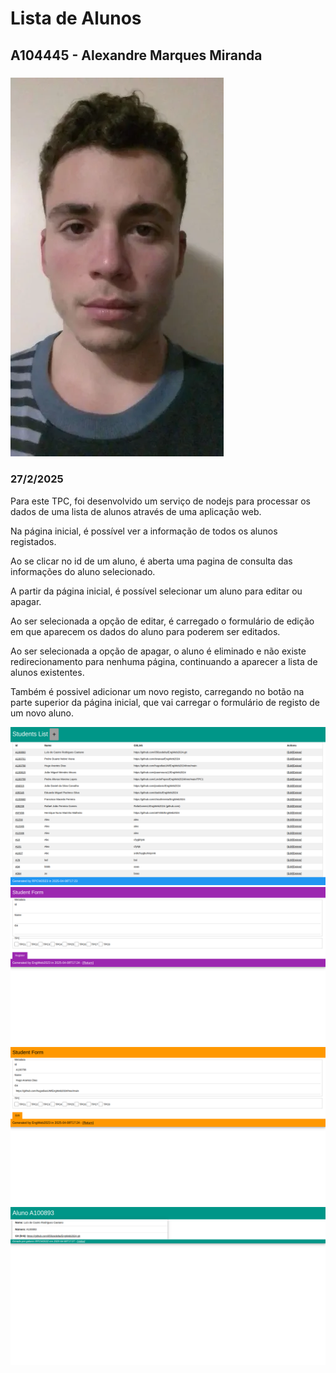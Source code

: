 # Lista de Alunos
## A104445 - Alexandre Marques Miranda
### ![](../imagens/fotoRelatorio.webp)
### 27/2/2025

Para este TPC, foi desenvolvido um serviço de nodejs para processar os dados de uma lista de alunos através de uma aplicação web.

Na página inicial, é possível ver a informação de todos os alunos registados.

Ao se clicar no id de um aluno, é aberta uma pagina de consulta das informações do aluno selecionado.

A partir da página inicial, é possível selecionar um aluno para editar ou apagar.

Ao ser selecionada a opção de editar, é carregado o formulário de edição em que aparecem os dados do aluno para poderem ser editados.

Ao ser selecionada a opção de apagar, o aluno é eliminado e não existe redirecionamento para nenhuma página, continuando a aparecer a lista de alunos existentes.

Também é possivel adicionar um novo registo, carregando no botão na parte superior da página inicial, que vai carregar o formulário de registo de um novo aluno.

![Página inicial](../imagens/TPC3pi.png)
![Página registo](../imagens/TPC3pr.png)
![Página edição](../imagens/TPC3pe.png)
![Página detalhes](../imagens/TPC3pd.png)